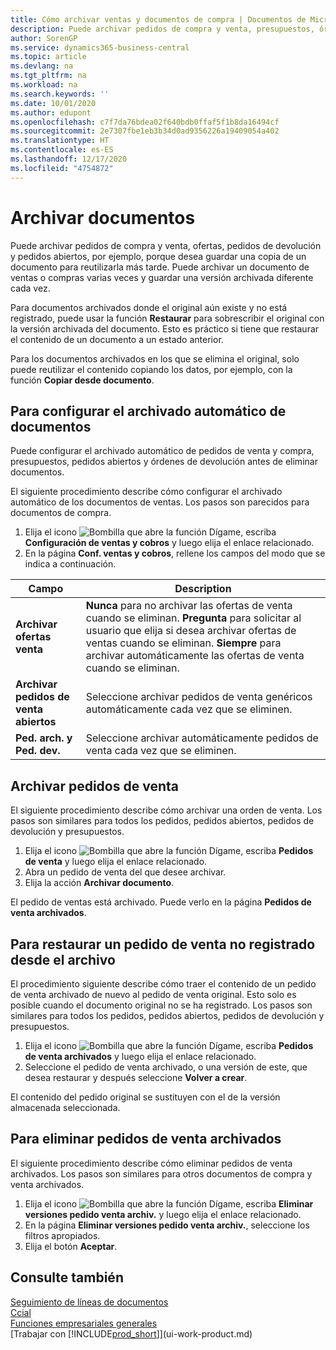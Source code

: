 ```yaml
---
title: Cómo archivar ventas y documentos de compra | Documentos de Microsoft
description: Puede archivar pedidos de compra y venta, presupuestos, órdenes de devolución y pedidos abiertos y puede usar el documento archivado para recrear el documento desde el que se archivó.
author: SorenGP
ms.service: dynamics365-business-central
ms.topic: article
ms.devlang: na
ms.tgt_pltfrm: na
ms.workload: na
ms.search.keywords: ''
ms.date: 10/01/2020
ms.author: edupont
ms.openlocfilehash: c7f7da76bdea02f640bdb0ffaf5f1b8da16494cf
ms.sourcegitcommit: 2e7307fbe1eb3b34d0ad9356226a19409054a402
ms.translationtype: HT
ms.contentlocale: es-ES
ms.lasthandoff: 12/17/2020
ms.locfileid: "4754872"
---
```

# <a name="archive-documents"></a>Archivar documentos
Puede archivar pedidos de compra y venta, ofertas, pedidos de devolución y pedidos abiertos, por ejemplo, porque desea guardar una copia de un documento para reutilizarla más tarde. Puede archivar un documento de ventas o compras varias veces y guardar una versión archivada diferente cada vez.

Para documentos archivados donde el original aún existe y no está registrado, puede usar la función **Restaurar** para sobrescribir el original con la versión archivada del documento. Esto es práctico si tiene que restaurar el contenido de un documento a un estado anterior.

Para los documentos archivados en los que se elimina el original, solo puede reutilizar el contenido copiando los datos, por ejemplo, con la función **Copiar desde documento**.   

## <a name="to-set-up-automatic-document-archiving"></a>Para configurar el archivado automático de documentos  
Puede configurar el archivado automático de pedidos de venta y compra, presupuestos, pedidos abiertos y órdenes de devolución antes de eliminar documentos.

El siguiente procedimiento describe cómo configurar el archivado automático de los documentos de ventas. Los pasos son parecidos para documentos de compra.
1.  Elija el icono ![Bombilla que abre la función Dígame](media/ui-search/search_small.png "Dígame qué desea hacer"), escriba **Configuración de ventas y cobros** y luego elija el enlace relacionado.
2. En la página **Conf. ventas y cobros**, rellene los campos del modo que se indica a continuación.

|Campo|Description|
|-----|-----------|
|**Archivar ofertas venta**|**Nunca** para no archivar las ofertas de venta cuando se eliminan. **Pregunta** para solicitar al usuario que elija si desea archivar ofertas de ventas cuando se eliminan. **Siempre** para archivar automáticamente las ofertas de venta cuando se eliminan.|
|**Archivar pedidos de venta abiertos**|Seleccione archivar pedidos de venta genéricos automáticamente cada vez que se eliminen.|
|**Ped. arch. y Ped. dev.**|Seleccione archivar automáticamente pedidos de venta cada vez que se eliminen.|

## <a name="to-archive-a-sales-order"></a>Archivar pedidos de venta
El siguiente procedimiento describe cómo archivar una orden de venta. Los pasos son similares para todos los pedidos, pedidos abiertos, pedidos de devolución y presupuestos.

1.  Elija el icono ![Bombilla que abre la función Dígame](media/ui-search/search_small.png "Dígame qué desea hacer"), escriba **Pedidos de venta** y luego elija el enlace relacionado.  
2.  Abra un pedido de venta del que desee archivar.  
3.  Elija la acción **Archivar documento**.

El pedido de ventas está archivado. Puede verlo en la página **Pedidos de venta archivados**.

## <a name="to-restore-a-non-posted-sales-order-from-the-archive"></a>Para restaurar un pedido de venta no registrado desde el archivo
El procedimiento siguiente describe cómo traer el contenido de un pedido de venta archivado de nuevo al pedido de venta original. Esto solo es posible cuando el documento original no se ha registrado. Los pasos son similares para todos los pedidos, pedidos abiertos, pedidos de devolución y presupuestos.

1. Elija el icono ![Bombilla que abre la función Dígame](media/ui-search/search_small.png "Dígame qué desea hacer"), escriba **Pedidos de venta archivados** y luego elija el enlace relacionado.
2. Seleccione el pedido de venta archivado, o una versión de este, que desea restaurar y después seleccione **Volver a crear**.  

El contenido del pedido original se sustituyen con el de la versión almacenada seleccionada.

## <a name="to-delete-archived-sales-orders"></a>Para eliminar pedidos de venta archivados
El siguiente procedimiento describe cómo eliminar pedidos de venta archivados. Los pasos son similares para otros documentos de compra y venta archivados.

1.  Elija el icono ![Bombilla que abre la función Dígame](media/ui-search/search_small.png "Dígame qué desea hacer"), escriba **Eliminar versiones pedido venta archiv.** y luego elija el enlace relacionado.  
2.  En la página **Eliminar versiones pedido venta archiv.**, seleccione los filtros apropiados.  
3.  Elija el botón **Aceptar**.

## <a name="see-also"></a>Consulte también
[Seguimiento de líneas de documentos](across-how-to-track-document-lines.md)  
[Ccial](sales-manage-sales.md)  
[Funciones empresariales generales](ui-across-business-areas.md)  
[Trabajar con [!INCLUDE[prod_short](includes/prod_short.md)]](ui-work-product.md)
